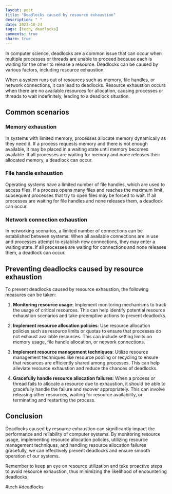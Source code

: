 ```yaml
---
layout: post
title: "Deadlocks caused by resource exhaustion"
description: " "
date: 2023-10-24
tags: [tech, deadlocks]
comments: true
share: true
---
```


In computer science, deadlocks are a common issue that can occur when multiple processes or threads are unable to proceed because each is waiting for the other to release a resource. Deadlocks can be caused by various factors, including resource exhaustion.

When a system runs out of resources such as memory, file handles, or network connections, it can lead to deadlocks. Resource exhaustion occurs when there are no available resources for allocation, causing processes or threads to wait indefinitely, leading to a deadlock situation.

## Common scenarios

### Memory exhaustion

In systems with limited memory, processes allocate memory dynamically as they need it. If a process requests memory and there is not enough available, it may be placed in a waiting state until memory becomes available. If all processes are waiting for memory and none releases their allocated memory, a deadlock can occur.

### File handle exhaustion

Operating systems have a limited number of file handles, which are used to access files. If a process opens many files and reaches the maximum limit, subsequent processes that try to open files may be forced to wait. If all processes are waiting for file handles and none releases them, a deadlock can occur.

### Network connection exhaustion

In networking scenarios, a limited number of connections can be established between systems. When all available connections are in use and processes attempt to establish new connections, they may enter a waiting state. If all processes are waiting for connections and none releases them, a deadlock can occur.

## Preventing deadlocks caused by resource exhaustion

To prevent deadlocks caused by resource exhaustion, the following measures can be taken:

1. **Monitoring resource usage**: Implement monitoring mechanisms to track the usage of critical resources. This can help identify potential resource exhaustion scenarios and take preemptive actions to prevent deadlocks.
   
2. **Implement resource allocation policies**: Use resource allocation policies such as resource limits or quotas to ensure that processes do not exhaust available resources. This can include setting limits on memory usage, file handle allocation, or network connections.

3. **Implement resource management techniques**: Utilize resource management techniques like resource pooling or recycling to ensure that resources are efficiently shared among processes. This can help alleviate resource exhaustion and reduce the chances of deadlocks.

4. **Gracefully handle resource allocation failures**: When a process or thread fails to allocate a resource due to exhaustion, it should be able to gracefully handle the failure and recover appropriately. This can involve releasing other resources, waiting for resource availability, or terminating and restarting the process.

## Conclusion

Deadlocks caused by resource exhaustion can significantly impact the performance and reliability of computer systems. By monitoring resource usage, implementing resource allocation policies, utilizing resource management techniques, and handling resource allocation failures gracefully, we can effectively prevent deadlocks and ensure smooth operation of our systems. 

Remember to keep an eye on resource utilization and take proactive steps to avoid resource exhaustion, thus minimizing the likelihood of encountering deadlocks.

\#tech #deadlocks